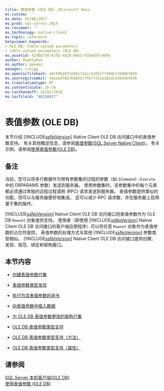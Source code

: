 ```yaml
---
title: 表值参数 (OLE DB) |Microsoft Docs
ms.custom: ''
ms.date: 03/06/2017
ms.prod: sql-server-2014
ms.reviewer: ''
ms.technology: native-client
ms.topic: reference
helpviewer_keywords:
- OLE DB, table-valued parameters
- table-valued parameters (OLE DB)
ms.assetid: 4298b73d-615b-4d28-9843-03b4d5fc489e
author: MightyPen
ms.author: genemi
manager: craigg
ms.openlocfilehash: e9c58b1837eb017a3cc51652ff404b37690b3849
ms.sourcegitcommit: 3da2edf82763852cff6772a1a282ace3034b4936
ms.translationtype: MT
ms.contentlocale: zh-CN
ms.lasthandoff: 10/02/2018
ms.locfileid: "48158927"
---
```

# <a name="table-valued-parameters-ole-db"></a>表值参数 (OLE DB)
  本节介绍 [!INCLUDE[ssNoVersion](../../includes/ssnoversion-md.md)] Native Client OLE DB 访问接口中的表值参数支持。 有关其他概述信息，请参阅[表值参数&#40;SQL Server Native Client&#41;](../native-client/features/table-valued-parameters-sql-server-native-client.md)。 有关示例，请参阅[使用表值参数&#40;OLE DB&#41;](../native-client-ole-db-how-to/use-table-valued-parameters-ole-db.md)。  
  
## <a name="remarks"></a>备注  
 当前，您可以将多行数据作为带有参数集的过程的参数（如 `ICommand::Execute` 中的 DBPARAMS 参数）发送到服务器。 使用参数集时，该参数集中的每个元素都必须通过单独的远程过程调用 (RPC) 请求发送到服务器。 表值参数提供类似的功能，但可以与服务器更好地集成。 这可以减少 RPC 请求数，并在服务器上启用基于集的操作。  
  
 [!INCLUDE[ssNoVersion](../../includes/ssnoversion-md.md)] Native Client OLE DB 访问接口将表值参数作为 OLE DB `Rowset` 对象提供支持。 使用者（即使用 [!INCLUDE[ssNoVersion](../../includes/ssnoversion-md.md)] Native Client OLE DB 访问接口的客户端应用程序）可以将任意 `Rowset` 对象作为表值参数的占位符提供。 表值参数的处理方式与其他 [!INCLUDE[ssNoVersion](../../includes/ssnoversion-md.md)] 参数类型相似。 [!INCLUDE[ssNoVersion](../../includes/ssnoversion-md.md)] Native Client OLE DB 访问接口提供创建、发现、规范、绑定和架构接口。  
  
## <a name="in-this-section"></a>本节内容  
  
-   [创建表值参数行集](table-valued-parameter-rowset-creation.md)  
  
-   [表值参数类型发现](../../database-engine/dev-guide/table-valued-parameter-type-discovery.md)  
  
-   [执行包含表值参数的命令](executing-commands-containing-table-valued-parameters.md)  
  
-   [向表值参数中插入数据](inserting-data-into-table-valued-parameters.md)  
  
-   [为 OLE DB 表值参数更改的架构行集](schema-rowsets-changed-for-ole-db-table-valued-parameters.md)  
  
-   [OLE DB 表值参数类型支持](ole-db-table-valued-parameter-type-support.md)  
  
-   [OLE DB 表值参数类型支持（方法）](ole-db-table-valued-parameter-type-support-methods.md)  
  
-   [OLE DB 表值参数类型支持（属性）](ole-db-table-valued-parameter-type-support-properties.md)  
  
## <a name="see-also"></a>请参阅  
 [SQL Server 本机客户端&#40;OLE DB&#41;](../native-client/ole-db/sql-server-native-client-ole-db.md)   
 [使用表值参数 (OLE DB)](../native-client-ole-db-how-to/use-table-valued-parameters-ole-db.md)  
  
  
